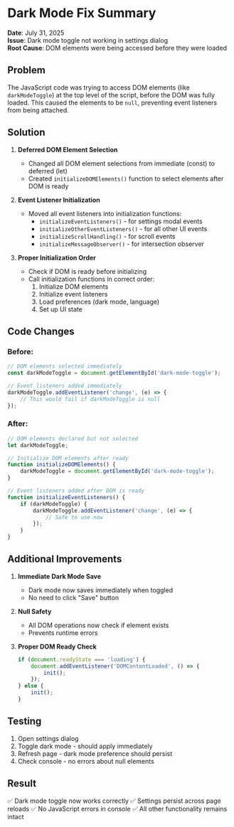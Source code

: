 # Dark Mode Fix Summary

**Date**: July 31, 2025  
**Issue**: Dark mode toggle not working in settings dialog  
**Root Cause**: DOM elements were being accessed before they were loaded  

## Problem

The JavaScript code was trying to access DOM elements (like `darkModeToggle`) at the top level of the script, before the DOM was fully loaded. This caused the elements to be `null`, preventing event listeners from being attached.

## Solution

1. **Deferred DOM Element Selection**
   - Changed all DOM element selections from immediate (const) to deferred (let)
   - Created `initializeDOMElements()` function to select elements after DOM is ready

2. **Event Listener Initialization**
   - Moved all event listeners into initialization functions:
     - `initializeEventListeners()` - for settings modal events
     - `initializeOtherEventListeners()` - for all other UI events
     - `initializeScrollHandling()` - for scroll events
     - `initializeMessageObserver()` - for intersection observer

3. **Proper Initialization Order**
   - Check if DOM is ready before initializing
   - Call initialization functions in correct order:
     1. Initialize DOM elements
     2. Initialize event listeners
     3. Load preferences (dark mode, language)
     4. Set up UI state

## Code Changes

### Before:
```javascript
// DOM elements selected immediately
const darkModeToggle = document.getElementById('dark-mode-toggle');

// Event listeners added immediately
darkModeToggle.addEventListener('change', (e) => {
    // This would fail if darkModeToggle is null
});
```

### After:
```javascript
// DOM elements declared but not selected
let darkModeToggle;

// Initialize DOM elements after ready
function initializeDOMElements() {
    darkModeToggle = document.getElementById('dark-mode-toggle');
}

// Event listeners added after DOM is ready
function initializeEventListeners() {
    if (darkModeToggle) {
        darkModeToggle.addEventListener('change', (e) => {
            // Safe to use now
        });
    }
}
```

## Additional Improvements

1. **Immediate Dark Mode Save**
   - Dark mode now saves immediately when toggled
   - No need to click "Save" button

2. **Null Safety**
   - All DOM operations now check if element exists
   - Prevents runtime errors

3. **Proper DOM Ready Check**
   ```javascript
   if (document.readyState === 'loading') {
       document.addEventListener('DOMContentLoaded', () => {
           init();
       });
   } else {
       init();
   }
   ```

## Testing

1. Open settings dialog
2. Toggle dark mode - should apply immediately
3. Refresh page - dark mode preference should persist
4. Check console - no errors about null elements

## Result

✅ Dark mode toggle now works correctly
✅ Settings persist across page reloads
✅ No JavaScript errors in console
✅ All other functionality remains intact